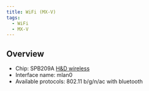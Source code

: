 ```yaml
---
title: WiFi (MX-V)
tags:
  - WiFi
  - MX-V
---
```

## Overview
- Chip: SPB209A [H&D wireless](http://ww.hdwireless.se/index.php/products/wi-fi-products/item/226-spb209a/226-spb209a)
- Interface name: mlan0
- Available protocols: 802.11 b/g/n/ac with bluetooth
